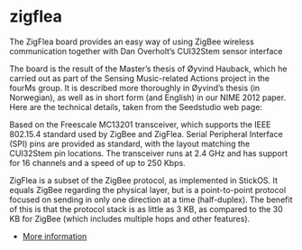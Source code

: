 # zigflea

The ZigFlea board provides an easy way of using ZigBee wireless communication together with Dan Overholt’s CUI32Stem sensor interface

The board is the result of the Master’s thesis of Øyvind Hauback, which he carried out as part of the Sensing Music-related Actions project in the fourMs group. It is described more thoroughly in Øyvind’s thesis (in Norwegian), as well as in short form (and English) in our NIME 2012 paper. Here are the technical details, taken from the Seedstudio web page:

Based on the Freescale MC13201 transceiver, which supports the IEEE 802.15.4 standard used by ZigBee and ZigFlea. Serial Peripheral Interface (SPI) pins are provided as standard, with the layout matching the CUI32Stem pin locations. The transceiver runs at 2.4 GHz and has support for 16 channels and a speed of up to 250 Kbps.

ZigFlea is a subset of the ZigBee protocol, as implemented in StickOS. It equals ZigBee regarding the physical layer, but is a point-to-point protocol focused on sending in only one direction at a time (half-duplex). The benefit of this is that the protocol stack is as little as 3 KB, as compared to the 30 KB for ZigBee (which includes multiple hops and other features).

* [More information](https://www.uio.no/ritmo/english/research/labs/fourms/downloads/hardware/zigflea/index.html)
